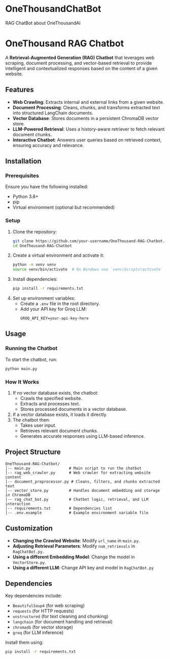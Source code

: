 # OneThousandChatBot
RAG ChatBot about OneThousandAI

# OneThousand RAG Chatbot

A **Retrieval-Augmented Generation (RAG) Chatbot** that leverages web scraping, document processing, and vector-based retrieval to provide intelligent and contextualized responses based on the content of a given website.

## Features
- **Web Crawling**: Extracts internal and external links from a given website.
- **Document Processing**: Cleans, chunks, and transforms extracted text into structured LangChain documents.
- **Vector Database**: Stores documents in a persistent ChromaDB vector store.
- **LLM-Powered Retrieval**: Uses a history-aware retriever to fetch relevant document chunks.
- **Interactive Chatbot**: Answers user queries based on retrieved context, ensuring accuracy and relevance.

## Installation
### Prerequisites
Ensure you have the following installed:
- Python 3.8+
- pip
- Virtual environment (optional but recommended)

### Setup
1. Clone the repository:
   ```bash
   git clone https://github.com/your-username/OneThousand-RAG-Chatbot.git
   cd OneThousand-RAG-Chatbot
   ```
2. Create a virtual environment and activate it:
   ```bash
   python -m venv venv
   source venv/bin/activate  # On Windows use `venv\Scripts\activate`
   ```
3. Install dependencies:
   ```bash
   pip install -r requirements.txt
   ```
4. Set up environment variables:
   - Create a `.env` file in the root directory.
   - Add your API key for Groq LLM:
     ```env
     GROQ_API_KEY=your-api-key-here
     ```

## Usage
### Running the Chatbot
To start the chatbot, run:
```bash
python main.py
```

### How It Works
1. If no vector database exists, the chatbot:
   - Crawls the specified website.
   - Extracts and processes text.
   - Stores processed documents in a vector database.
2. If a vector database exists, it loads it directly.
3. The chatbot then:
   - Takes user input.
   - Retrieves relevant document chunks.
   - Generates accurate responses using LLM-based inference.

## Project Structure
```
OneThousand-RAG-Chatbot/
│-- main.py                 # Main script to run the chatbot
│-- rag_web_crawler.py      # Web crawler for extracting website content
│-- document_preprocessor.py # Cleans, filters, and chunks extracted text
│-- vector_store.py         # Handles document embedding and storage in ChromaDB
│-- rag_chat_bot.py         # Chatbot logic, retrieval, and LLM interaction
│-- requirements.txt        # Dependencies list
│-- .env.example            # Example environment variable file
```

## Customization
- **Changing the Crawled Website**: Modify `url_name` in `main.py`.
- **Adjusting Retrieval Parameters**: Modify `num_retrievals` in `RagChatBot.py`.
- **Using a different Embedding Model**: Change the model in `VectorStore.py`.
- **Using a different LLM**: Change API key and model in `RagChatBot.py`

## Dependencies
Key dependencies include:
- `BeautifulSoup4` (for web scraping)
- `requests` (for HTTP requests)
- `unstructured` (for text cleaning and chunking)
- `langchain` (for document handling and retrieval)
- `chromadb` (for vector storage)
- `groq` (for LLM inference)

Install them using:
```bash
pip install -r requirements.txt
```



